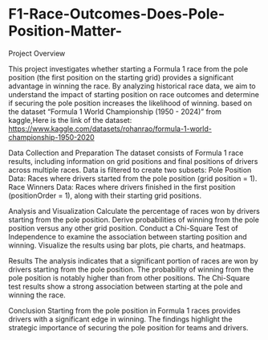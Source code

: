 # F1-Race-Outcomes-Does-Pole-Position-Matter-

Project Overview

This project investigates whether starting a Formula 1 race from the pole position (the first position on the starting grid) provides a significant advantage in winning the race. By analyzing historical race data, we aim to understand the impact of starting position on race outcomes and determine if securing the pole position increases the likelihood of winning.
based on the dataset  “Formula 1 World Championship (1950 - 2024)” from kaggle,Here is the link of the dataset:
https://www.kaggle.com/datasets/rohanrao/formula-1-world-championship-1950-2020

Data Collection and Preparation
The dataset consists of Formula 1 race results, including information on grid positions and final positions of drivers across multiple races.
Data is filtered to create two subsets:
Pole Position Data: Races where drivers started from the pole position (grid position = 1).
Race Winners Data: Races where drivers finished in the first position (positionOrder = 1), along with their starting grid positions.

Analysis and Visualization
Calculate the percentage of races won by drivers starting from the pole position.
Derive probabilities of winning from the pole position versus any other grid position.
Conduct a Chi-Square Test of Independence to examine the association between starting position and winning.
Visualize the results using bar plots, pie charts, and heatmaps.

Results
The analysis indicates that a significant portion of races are won by drivers starting from the pole position.
The probability of winning from the pole position is notably higher than from other positions.
The Chi-Square test results show a strong association between starting at the pole and winning the race.


Conclusion
Starting from the pole position in Formula 1 races provides drivers with a significant edge in winning. The findings highlight the strategic importance of securing the pole position for teams and drivers.
